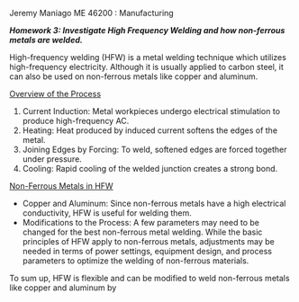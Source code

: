 Jeremy Maniago
ME 46200 : Manufacturing 

***Homework 3: Investigate High Frequency Welding and how non-ferrous metals are welded.***

High-frequency welding (HFW) is a metal welding technique which utilizes high-frequency electricity. Although it is usually applied to carbon steel, it can also be used on non-ferrous metals like copper and aluminum.

<u>Overview of the Process
</u>

1. Current Induction:
	Metal workpieces undergo electrical stimulation to produce high-frequency AC.
2. Heating:
	Heat produced by induced current softens the edges of the metal.
3. Joining Edges by Forcing:
	To weld, softened edges are forced together under pressure.
4. Cooling:
	Rapid cooling of the welded junction creates a strong bond.

<u>Non-Ferrous Metals in HFW</u>

- Copper and Aluminum:
	Since non-ferrous metals have a high electrical conductivity, HFW is useful for welding them.
- Modifications to the Process:
	A few parameters may need to be changed for the best non-ferrous metal welding. While the basic principles of HFW apply to non-ferrous metals, adjustments may be needed in terms of power settings, equipment design, and process parameters to optimize the welding of non-ferrous materials.

To sum up, HFW is flexible and can be modified to weld non-ferrous metals like copper and aluminum by